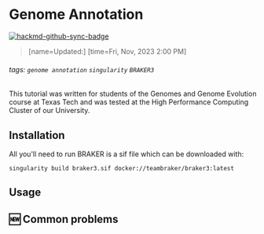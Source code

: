 # Genome Annotation

[![hackmd-github-sync-badge](https://hackmd.io/jqXB_tEgQtWxRVZc1ChNeQ/badge)](https://hackmd.io/jqXB_tEgQtWxRVZc1ChNeQ)


> [name=Updated:] [time=Fri, Nov, 2023 2:00 PM]

###### tags: `genome annotation` `singularity` `BRAKER3`

This tutorial was written for students of the Genomes and Genome Evolution course at Texas Tech and was tested at the High Performance Computing Cluster of our University. 

## <i class="fa fa-gears fa-lg"></i> Installation


All you'll need to run BRAKER is a sif file which can be downloaded with:

```bash!
singularity build braker3.sif docker://teambraker/braker3:latest
```

## <i class="fa fa-code fa-lg"></i> Usage 

## :new: Common problems